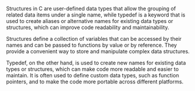 Structures in C are user-defined data types that allow the grouping of related data items under a single name, while typedef is a keyword that is used to create aliases or alternative names for existing data types or structures, which can improve code readability and maintainability.

Structures define a collection of variables that can be accessed by their names and can be passed to functions by value or by reference. They provide a convenient way to store and manipulate complex data structures.

Typedef, on the other hand, is used to create new names for existing data types or structures, which can make code more readable and easier to maintain. It is often used to define custom data types, such as function pointers, and to make the code more portable across different platforms.


